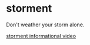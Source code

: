 # storment
Don't weather your storm alone.

[storment informational video](https://www.youtube.com/watch?v=aUaFH2h61J0)
